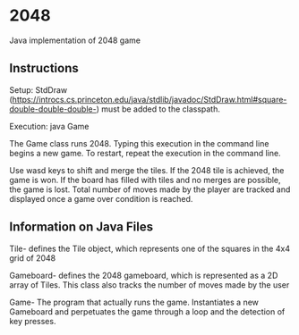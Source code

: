 # 2048
Java implementation of 2048 game

## Instructions

Setup: StdDraw (https://introcs.cs.princeton.edu/java/stdlib/javadoc/StdDraw.html#square-double-double-double-) must be added to the classpath.

Execution: java Game

The Game class runs 2048. Typing this execution in the command line begins a new 
game. To restart, repeat the execution in the command line.

Use wasd keys to shift and merge the tiles. If the 2048 tile is achieved, the game is won. If the board has filled with tiles and no merges are possible, the game is lost. Total number of moves made by the player are tracked and displayed once a game over condition is reached.

## Information on Java Files                                        
 
 Tile- defines the Tile object, which represents one of the squares in the 4x4 grid
 of 2048 
 
 Gameboard- defines the 2048 gameboard, which is represented as a 2D array of Tiles. 
 This class also tracks the number of moves made by the user
 
 Game- The program that actually runs the game. Instantiates a new Gameboard and 
 perpetuates the game through a loop and the detection of key presses.
 
 
